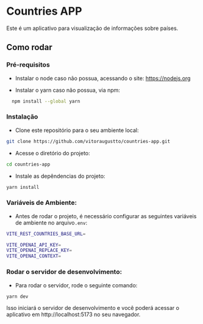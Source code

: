 # Countries APP

Este é um aplicativo para visualização de informações sobre países.

## Como rodar

### Pré-requisitos

- Instalar o node caso não possua, acessando o site: https://nodejs.org

- Instalar o yarn caso não possua, via npm:

```bash
  npm install --global yarn
```

### Instalação

- Clone este repositório para o seu ambiente local:

```bash
git clone https://github.com/vitoraugustto/countries-app.git
```

- Acesse o diretório do projeto:

```bash
cd countries-app
```

- Instale as depêndencias do projeto:

```bash
yarn install
```

### Variáveis de Ambiente:

- Antes de rodar o projeto, é necessário configurar as seguintes variáveis de ambiente no arquivo`.env`:

```bash
VITE_REST_COUNTRIES_BASE_URL=

VITE_OPENAI_API_KEY=
VITE_OPENAI_REPLACE_KEY=
VITE_OPENAI_CONTEXT=
```

### Rodar o servidor de desenvolvimento:

- Para rodar o servidor, rode o seguinte comando:

```bash
yarn dev
```

Isso iniciará o servidor de desenvolvimento e você poderá acessar o aplicativo em http://localhost:5173 no seu navegador.
